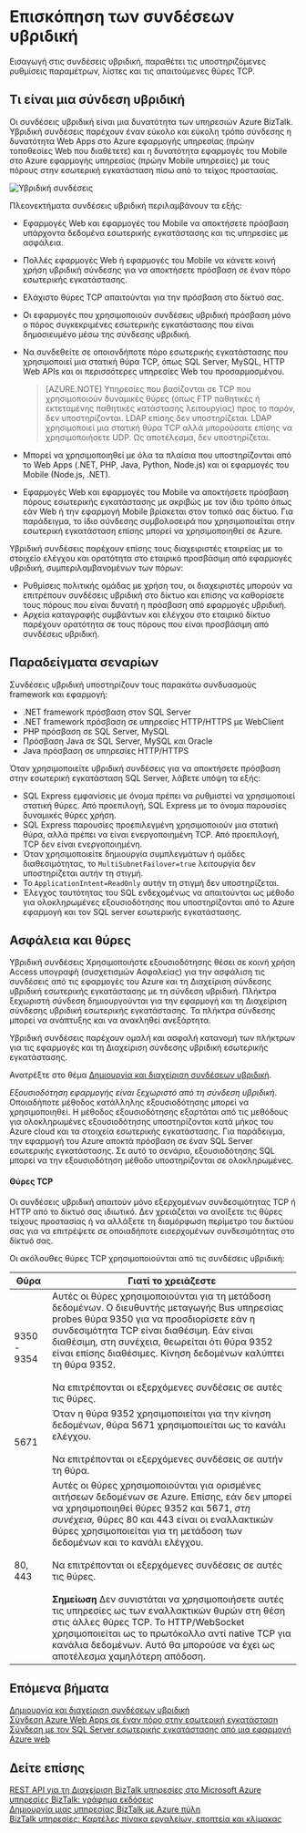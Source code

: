 <properties
    pageTitle="Επισκόπηση των συνδέσεων υβριδική | Microsoft Azure"
    description="Μάθετε περισσότερα σχετικά με συνδέσεις υβριδική, ασφαλείας, θύρες TCP και υποστηριζόμενες ρυθμίσεις παραμέτρων. MABS, WABS."
    services="biztalk-services"
    documentationCenter=""
    authors="MandiOhlinger"
    manager="erikre"
    editor=""/>

<tags
    ms.service="biztalk-services"
    ms.workload="integration"
    ms.tgt_pltfrm="na"
    ms.devlang="na"
    ms.topic="get-started-article"
    ms.date="10/18/2016"
    ms.author="ccompy"/>


# <a name="hybrid-connections-overview"></a>Επισκόπηση των συνδέσεων υβριδική
Εισαγωγή στις συνδέσεις υβριδική, παραθέτει τις υποστηριζόμενες ρυθμίσεις παραμέτρων, λίστες και τις απαιτούμενες θύρες TCP.


## <a name="what-is-a-hybrid-connection"></a>Τι είναι μια σύνδεση υβριδική

Οι συνδέσεις υβριδική είναι μια δυνατότητα των υπηρεσιών Azure BizTalk. Υβριδική συνδέσεις παρέχουν έναν εύκολο και εύκολη τρόπο σύνδεσης η δυνατότητα Web Apps στο Azure εφαρμογής υπηρεσίας (πρώην τοποθεσίες Web που διαθέτετε) και η δυνατότητα εφαρμογές του Mobile στο Azure εφαρμογής υπηρεσίας (πρώην Mobile υπηρεσίες) με τους πόρους στην εσωτερική εγκατάσταση πίσω από το τείχος προστασίας.

![Υβριδική συνδέσεις][HCImage]

Πλεονεκτήματα συνδέσεις υβριδική περιλαμβάνουν τα εξής:

- Εφαρμογές Web και εφαρμογές του Mobile να αποκτήσετε πρόσβαση υπάρχοντα δεδομένα εσωτερικής εγκατάστασης και τις υπηρεσίες με ασφάλεια.
- Πολλές εφαρμογές Web ή εφαρμογές του Mobile να κάνετε κοινή χρήση υβριδική σύνδεσης για να αποκτήσετε πρόσβαση σε έναν πόρο εσωτερικής εγκατάστασης.
- Ελάχιστο θύρες TCP απαιτούνται για την πρόσβαση στο δίκτυό σας.
- Οι εφαρμογές που χρησιμοποιούν συνδέσεις υβριδική πρόσβαση μόνο ο πόρος συγκεκριμένες εσωτερικής εγκατάστασης που είναι δημοσιευμένο μέσω της σύνδεσης υβριδική.
- Να συνδεθείτε σε οποιονδήποτε πόρο εσωτερικής εγκατάστασης που χρησιμοποιεί μια στατική θύρα TCP, όπως SQL Server, MySQL, HTTP Web APIs και οι περισσότερες υπηρεσίες Web του προσαρμοσμένου.

    > [AZURE.NOTE] Υπηρεσίες που βασίζονται σε TCP που χρησιμοποιούν δυναμικές θύρες (όπως FTP παθητικές ή εκτεταμένης παθητικές κατάστασης λειτουργίας) προς το παρόν, δεν υποστηρίζονται. LDAP επίσης δεν υποστηρίζεται. LDAP χρησιμοποιεί μια στατική θύρα TCP αλλά μπορούσατε επίσης να χρησιμοποιήσετε UDP. Ως αποτέλεσμα, δεν υποστηρίζεται.

- Μπορεί να χρησιμοποιηθεί με όλα τα πλαίσια που υποστηρίζονται από το Web Apps (.NET, PHP, Java, Python, Node.js) και οι εφαρμογές του Mobile (Node.js, .NET).
- Εφαρμογές Web και εφαρμογές του Mobile να αποκτήσετε πρόσβαση πόρους εσωτερικής εγκατάστασης με ακριβώς με τον ίδιο τρόπο όπως εάν Web ή την εφαρμογή Mobile βρίσκεται στον τοπικό σας δίκτυο. Για παράδειγμα, το ίδιο σύνδεσης συμβολοσειρά που χρησιμοποιείται στην εσωτερική εγκατάσταση επίσης μπορεί να χρησιμοποιηθεί σε Azure.


Υβριδική συνδέσεις παρέχουν επίσης τους διαχειριστές εταιρείας με το στοιχείο ελέγχου και ορατότητα στο εταιρικό προσβάσιμη από εφαρμογές υβριδική, συμπεριλαμβανομένων των πόρων:

- Ρυθμίσεις πολιτικής ομάδας με χρήση του, οι διαχειριστές μπορούν να επιτρέπουν συνδέσεις υβριδική στο δίκτυο και επίσης να καθορίσετε τους πόρους που είναι δυνατή η πρόσβαση από εφαρμογές υβριδική.
- Αρχεία καταγραφής συμβάντων και ελέγχου στο εταιρικό δίκτυο παρέχουν ορατότητα σε τους πόρους που είναι προσβάσιμη από συνδέσεις υβριδική.


## <a name="example-scenarios"></a>Παραδείγματα σεναρίων

Συνδέσεις υβριδική υποστηρίζουν τους παρακάτω συνδυασμούς framework και εφαρμογή:

- .NET framework πρόσβαση στον SQL Server
- .NET framework πρόσβαση σε υπηρεσίες HTTP/HTTPS με WebClient
- PHP πρόσβαση σε SQL Server, MySQL
- Πρόσβαση Java σε SQL Server, MySQL και Oracle
- Java πρόσβαση σε υπηρεσίες HTTP/HTTPS

Όταν χρησιμοποιείτε υβριδική συνδέσεις για να αποκτήσετε πρόσβαση στην εσωτερική εγκατάσταση SQL Server, λάβετε υπόψη τα εξής:

- SQL Express εμφανίσεις με όνομα πρέπει να ρυθμιστεί να χρησιμοποιεί στατική θύρες. Από προεπιλογή, SQL Express με το όνομα παρουσίες δυναμικές θύρες χρήση.
- SQL Express παρουσίες προεπιλεγμένη χρησιμοποιούν μια στατική θύρα, αλλά πρέπει να είναι ενεργοποιημένη TCP. Από προεπιλογή, TCP δεν είναι ενεργοποιημένη.
- Όταν χρησιμοποιείτε δημιουργία συμπλεγμάτων ή ομάδες διαθεσιμότητας, το `MultiSubnetFailover=true` λειτουργία δεν υποστηρίζεται αυτήν τη στιγμή.
- Το `ApplicationIntent=ReadOnly` αυτήν τη στιγμή δεν υποστηρίζεται.
- Έλεγχος ταυτότητας του SQL ενδεχομένως να απαιτούνται ως μέθοδο για ολοκληρωμένες εξουσιοδότησης που υποστηρίζονται από το Azure εφαρμογή και τον SQL server εσωτερικής εγκατάστασης.


## <a name="security-and-ports"></a>Ασφάλεια και θύρες

Υβριδική συνδέσεις Χρησιμοποιήστε εξουσιοδότησης θέσει σε κοινή χρήση Access υπογραφή (συσχετισμών Ασφαλείας) για την ασφάλιση τις συνδέσεις από τις εφαρμογές του Azure και τη Διαχείριση σύνδεσης υβριδική εσωτερικής εγκατάστασης με τη σύνδεση υβριδική. Πλήκτρα ξεχωριστή σύνδεση δημιουργούνται για την εφαρμογή και τη Διαχείριση σύνδεσης υβριδική εσωτερικής εγκατάστασης. Τα πλήκτρα σύνδεσης μπορεί να ανάπτυξης και να ανακληθεί ανεξάρτητα.

Υβριδική συνδέσεις παρέχουν ομαλή και ασφαλή κατανομή των πλήκτρων για τις εφαρμογές και τη Διαχείριση σύνδεσης υβριδική εσωτερικής εγκατάστασης.

Ανατρέξτε στο θέμα [Δημιουργία και διαχείριση συνδέσεων υβριδική](integration-hybrid-connection-create-manage.md).

*Εξουσιοδότηση εφαρμογής είναι ξεχωριστό από τη σύνδεση υβριδική*. Οποιαδήποτε μέθοδος κατάλληλης εξουσιοδότησης μπορεί να χρησιμοποιηθεί. Η μέθοδος εξουσιοδότησης εξαρτάται από τις μεθόδους για ολοκληρωμένες εξουσιοδότησης υποστηρίζονται κατά μήκος του Azure cloud και τα στοιχεία εσωτερικής εγκατάστασης. Για παράδειγμα, την εφαρμογή του Azure αποκτά πρόσβαση σε έναν SQL Server εσωτερικής εγκατάστασης. Σε αυτό το σενάριο, εξουσιοδότησης SQL μπορεί να την εξουσιοδότηση μέθοδο υποστηρίζονται σε ολοκληρωμένες.

#### <a name="tcp-ports"></a>Θύρες TCP
Οι συνδέσεις υβριδική απαιτούν μόνο εξερχομένων συνδεσιμότητας TCP ή HTTP από το δίκτυό σας ιδιωτικό. Δεν χρειάζεται να ανοίξετε τις θύρες τείχους προστασίας ή να αλλάξετε τη διαμόρφωση περίμετρο του δικτύου σας για να επιτρέψετε σε οποιαδήποτε εισερχομένων συνδεσιμότητας στο δίκτυό σας.

Οι ακόλουθες θύρες TCP χρησιμοποιούνται από τις συνδέσεις υβριδική:

Θύρα | Γιατί το χρειάζεστε
--- | ---
9350 - 9354 | Αυτές οι θύρες χρησιμοποιούνται για τη μετάδοση δεδομένων. Ο διευθυντής μεταγωγής Bus υπηρεσίας probes θύρα 9350 για να προσδιορίσετε εάν η συνδεσιμότητα TCP είναι διαθέσιμη. Εάν είναι διαθέσιμη, στη συνέχεια, θεωρείται ότι θύρα 9352 είναι επίσης διαθέσιμες. Κίνηση δεδομένων καλύπτει τη θύρα 9352. <br/><br/>Να επιτρέπονται οι εξερχόμενες συνδέσεις σε αυτές τις θύρες.
5671 | Όταν η θύρα 9352 χρησιμοποιείται για την κίνηση δεδομένων, θύρα 5671 χρησιμοποιείται ως το κανάλι ελέγχου. <br/><br/>Να επιτρέπονται οι εξερχόμενες συνδέσεις σε αυτήν τη θύρα.
80, 443 | Αυτές οι θύρες χρησιμοποιούνται για ορισμένες αιτήσεων δεδομένων σε Azure. Επίσης, εάν δεν μπορεί να χρησιμοποιηθεί θύρες 9352 και 5671, *στη συνέχεια,* θύρες 80 και 443 είναι οι εναλλακτικών θύρες χρησιμοποιείται για τη μετάδοση των δεδομένων και το κανάλι ελέγχου.<br/><br/>Να επιτρέπονται οι εξερχόμενες συνδέσεις σε αυτές τις θύρες. <br/><br/>**Σημείωση** Δεν συνιστάται να χρησιμοποιήσετε αυτές τις υπηρεσίες ως των εναλλακτικών θυρών στη θέση στις άλλες θύρες TCP. Το HTTP/WebSocket χρησιμοποιείται ως το πρωτόκολλο αντί native TCP για κανάλια δεδομένων. Αυτό θα μπορούσε να έχει ως αποτέλεσμα χαμηλότερη απόδοση.



## <a name="next-steps"></a>Επόμενα βήματα

[Δημιουργία και διαχείριση συνδέσεων υβριδική](integration-hybrid-connection-create-manage.md)<br/>
[Σύνδεση Azure Web Apps σε έναν πόρο στην εσωτερική εγκατάσταση](../app-service-web/web-sites-hybrid-connection-get-started.md)<br/>
[Σύνδεση με τον SQL Server εσωτερικής εγκατάστασης από μια εφαρμογή Azure web](../app-service-web/web-sites-hybrid-connection-connect-on-premises-sql-server.md)<br/>


## <a name="see-also"></a>Δείτε επίσης

[REST API για τη Διαχείριση BizTalk υπηρεσίες στο Microsoft Azure](http://msdn.microsoft.com/library/azure/dn232347.aspx)
[υπηρεσίες BizTalk: γράφημα εκδόσεις](biztalk-editions-feature-chart.md)<br/>
[Δημιουργία μιας υπηρεσίας BizTalk με Azure πύλη](biztalk-provision-services.md)<br/>
[BizTalk υπηρεσίες: Καρτέλες πίνακα εργαλείων, εποπτεία και κλίμακας](biztalk-dashboard-monitor-scale-tabs.md)<br/>

[HCImage]: ./media/integration-hybrid-connection-overview/WABS_HybridConnectionImage.png
[HybridConnectionTab]: ./media/integration-hybrid-connection-overview/WABS_HybridConnectionTab.png
[HCOnPremSetup]: ./media/integration-hybrid-connection-overview/WABS_HybridConnectionOnPremSetup.png
[HCManageConnection]: ./media/integration-hybrid-connection-overview/WABS_HybridConnectionManageConn.png
